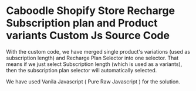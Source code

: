 # Caboodle Shopify Store Recharge Subscription plan and Product variants Custom Js Source Code

With the custom code, we have merged single product's variations (used as subscription length) and Recharge Plan Selector into one selector. That means if we just select Subscription length (which is used as a variants), then the subscription plan selector will automatically selected. 

We have used Vanila Javascript ( Pure Raw Javascript ) for the solution.
